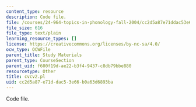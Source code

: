```yaml
---
content_type: resource
description: Code file.
file: /courses/24-964-topics-in-phonology-fall-2004/cc2d5a87e71ddac53e66b0a63d6893ba_cvcv2.pl
file_size: 616
file_type: text/plain
learning_resource_types: []
license: https://creativecommons.org/licenses/by-nc-sa/4.0/
ocw_type: OCWFile
parent_title: Study Materials
parent_type: CourseSection
parent_uid: f600f19d-ae22-b3f4-9437-c8db79bbe880
resourcetype: Other
title: cvcv2.pl
uid: cc2d5a87-e71d-dac5-3e66-b0a63d6893ba
---
```

Code file.